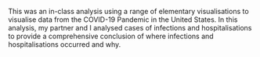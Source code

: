 This was an in-class analysis using a range of elementary visualisations to visualise data from the COVID-19 Pandemic in the United States. In this analysis, my partner and I analysed cases of infections and hospitalisations to provide a comprehensive conclusion of where infections and hospitalisations occurred and why.
